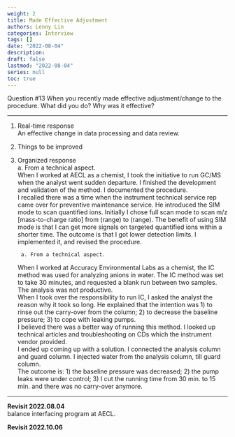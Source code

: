 ```yaml
---
weight: 2
title: Made Effective Adjustment
authors: Lenny Lin
categories: Interview
tags: []
date: "2022-08-04"
description: 
draft: false
lastmod: "2022-08-04"
series: null
toc: true
---
```


Question #13 When you recently made effective adjustment/change to the procedure.  What did you do? Why was it effective?
<!--more-->

---	 
1. Real-time response  
	An effective change in data processing and data review.  
	 
2. Things to be improved  
		 
3. Organized response  
		a. From a technical aspect.  
	When I worked at AECL as a chemist, I took the initiative to run GC/MS when the analyst went sudden departure. I finished the development and validation of the method. I documented the procedure.  
	I recalled there was a time when the instrument technical service rep came over for preventive maintenance service.  He introduced the SIM mode to scan quantified ions.  Initially I chose full scan mode to scan m/z [mass-to-charge ratio] from (range) to (range).  The benefit of using SIM mode is that I can get more signals on targeted quantified ions within a shorter time.  The outcome is that I got lower detection limits.  I implemented it, and revised the procedure.  
	 
		a. From a technical aspect.  
	When I worked at Accuracy Environmental Labs as a chemist, the IC method was used for analyzing anions in water. The IC method was set to take 30 minutes, and requested a blank run between two samples.  The analysis was not productive.  
	When I took over the responsibility to run IC, I asked the analyst the reason why it took so long.  He explained that the intention was 1) to rinse out the carry-over from the column; 2) to decrease the baseline pressure; 3) to cope with leaking pumps.  
	I believed there was a better way of running this method.  I looked up technical articles and troubleshooting on CDs which the instrument vendor provided.  
	I ended up coming up with a solution.  I connected the analysis column and guard column. I injected water from the analysis column, till guard column.  
	The outcome is: 1) the baseline pressure was decreased; 2) the pump leaks were under control; 3) I cut the running time from 30 min. to 15 min. and there was no carry-over anymore.  

---
**Revisit 2022.08.04**  
balance interfacing program at AECL.


**Revisit 2022.10.06**  
